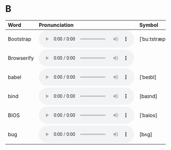 
# B

| Word  | Pronunciation | Symbol |
| :-- | :-- | :-- |
| Bootstrap | <audio :src="$withBase('/audio/Bootstrap.mp3')" controls="controls" controlslist="nodownload"></audio> | [ˈbuːtstræp] |
| Browserify | <audio :src="$withBase('/audio/Browserify.mp3')" controls="controls" controlslist="nodownload"></audio> |  |
| babel | <audio :src="$withBase('/audio/babel.mp3')" controls="controls" controlslist="nodownload"></audio> | [ˈbeɪbl] |
| bind | <audio :src="$withBase('/audio/bind.mp3')" controls="controls" controlslist="nodownload"></audio> | [baɪnd] |
| BIOS | <audio :src="$withBase('/audio/BIOS.mp3')" controls="controls" controlslist="nodownload"></audio> | [ˈbaiɒs] |
| bug | <audio :src="$withBase('/audio/bug.mp3')" controls="controls" controlslist="nodownload"></audio> | [bʌg] |
